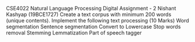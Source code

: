 CSE4022 Natural Language Processing
Digital Assignment - 2
Nishant Kashyap (19BCE1727)
Create a text corpus with minimum 200 words (unique contents). Implement the following text processing (10 Marks)
Word segmentation
Sentence segmentation
Convert to Lowercase
Stop words removal
Stemming
Lemmatization
Part of speech tagger
